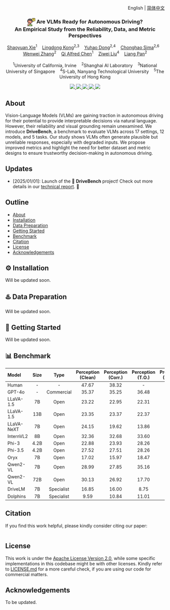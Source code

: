 <p align="right">English | <a href="./README_CN.md">简体中文</a></p>  


<p align="center">
  <h3 align="center">  
    <img src="docs/figs/icons/human.png" align="center" width="5%">
    <strong>Are VLMs Ready for Autonomous Driving?<br>An Empirical Study from the Reliability, Data, and Metric Perspectives</strong>
  </h3>

  <p align="center">
      <a href="https://daniel-xsy.github.io/" target='_blank'>Shaoyuan Xie</a><sup>1</sup>&nbsp;&nbsp;&nbsp;
      <a href="https://ldkong.com/" target='_blank'>Lingdong Kong</a><sup>2,3</sup>&nbsp;&nbsp;&nbsp;
      <a href="https://scholar.google.com/citations?user=kMui170AAAAJJ&hl=en" target='_blank'>Yuhao Dong</a><sup>2,4</sup>&nbsp;&nbsp;&nbsp;
      <a href="https://scholar.google.com/citations?user=dgYJ6esAAAAJJ&hl=en" target='_blank'>Chonghao Sima</a><sup>2,6</sup>&nbsp;&nbsp;&nbsp;<br>
      <a href="https://scholar.google.com/citations?user=QDXADSEAAAAJJ&hl=en" target='_blank'>Wenwei Zhang</a><sup>2</sup>&nbsp;&nbsp;&nbsp;
      <a href="https://ics.uci.edu/~alfchen/" target='_blank'>Qi Alfred Chen</a><sup>1</sup>&nbsp;&nbsp;&nbsp;
      <a href="https://liuziwei7.github.io/" target='_blank'>Ziwei Liu</a><sup>4</sup>&nbsp;&nbsp;&nbsp;
      <a href="https://scholar.google.com/citations?user=lSDISOcAAAAJJ&hl=en" target='_blank'>Liang Pan</a><sup>2</sup>
    </br></br>
  <sup>1</sup>University of California, Irvine&nbsp;&nbsp;&nbsp;
  <sup>2</sup>Shanghai AI Laboratory&nbsp;&nbsp;&nbsp;
  <sup>3</sup>National University of Singapore&nbsp;&nbsp;&nbsp;
  <sup>4</sup>S-Lab, Nanyang Technological University&nbsp;&nbsp;&nbsp;
  <sup>5</sup>The University of Hong Kong
  </p>
</p>

<p align="center">
  <a href="" target='_blank'>
    <img src="https://img.shields.io/badge/Paper-%F0%9F%93%83-lightblue">
  </a>
  <a href="https://drive-bench.github.io/" target='_blank'>
    <img src="https://img.shields.io/badge/Project-%F0%9F%94%97-blue">
  </a>
  <a href="https://huggingface.co/datasets/drive-bench/arena" target='_blank'>
    <img src="https://img.shields.io/badge/Dataset-%F0%9F%8E%AC-pink">
  </a>
  <a href="" target='_blank'>
    <img src="https://img.shields.io/badge/%E4%B8%AD%E8%AF%91%E7%89%88-%F0%9F%90%BC-red">
  </a>
  <a href="https://hits.seeyoufarm.com">
    <img src="https://hits.seeyoufarm.com/api/count/incr/badge.svg?url=https%3A%2F%2Fgithub.com%2Fdrive-bench%2Ftoolkit&count_bg=%2300B48B&title_bg=%23555555&icon=&icon_color=%23E7E7E7&title=Visitors&edge_flat=false"/>
  </a>
</p>


## About

Vision-Language Models (VLMs) are gaining traction in autonomous driving for their potential to provide interpretable decisions via natural language. However, their reliability and visual grounding remain unexamined. We introduce **DriveBench**, a benchmark to evaluate VLMs across 17 settings, 12 models, and 5 tasks. Our study shows VLMs often generate plausible but unreliable responses, especially with degraded inputs. We propose improved metrics and highlight the need for better dataset and metric designs to ensure trustworthy decision-making in autonomous driving.


## Updates

- [2025/01/01]: Launch of the :blue_car: **DriveBench** project! Check out more details in our [technical report](). :rocket:


## Outline

- [About](#about)
- [Installation](#gear-installation)
- [Data Preparation](#hotsprings-data-preparation)
- [Getting Started](#rocket-getting-started)
- [Benchmark](#bar_chart-benchmark)
- [Citation](#citation)
- [License](#license)
- [Acknowledgements](#acknowledgements)


## :gear: Installation

Will be updated soon.


## :hotsprings: Data Preparation

Will be updated soon.


## :rocket: Getting Started

Will be updated soon.


## :bar_chart: Benchmark

| **Model**                          | **Size**       | **Type**       | **Perception (Clean)** | **Perception (Corr.)** | **Perception (T.O.)** | **Prediction (Clean)** | **Prediction (Corr.)** | **Prediction (T.O.)** | **Planning (Clean)** | **Planning (Corr.)** | **Planning (T.O.)** | **Behavior (Clean)** | **Behavior (Corr.)** | **Behavior (T.O.)** |
|:-|:-:|:-:|:-:|:-:|:-:|:-:|:-:|:-:|:-:|:-:|:-:|:-:|:-:|:-:|
| Human                               | -              | -              | 47.67                  | 38.32                  | -                      | -                      | -                      | -                      | -                     | -                     | -                     | 69.51                | 54.09                | -                     |
| GPT-4o                              | -              | Commercial     | 35.37                  | 35.25                  | 36.48                  | 51.30                  | 49.94                  | 49.05                  | 75.75                | 75.36                | 73.21                | 45.40                | 44.33                | 50.03                |
| LLaVA-1.5 | 7B | Open           | 23.22                  | 22.95                  | 22.31                  | 22.02                  | 17.54                  | 14.64                  | 29.15                | 31.51                | 32.45                | 13.60                | 13.62                | 14.91                |
| LLaVA-1.5 | 13B | Open           | 23.35                  | 23.37                  | 22.37                  | 36.98                  | 37.78                  | 23.98                  | 34.26                | 34.99                | 38.85                | 32.99                | 32.43                | 32.79                |
| LLaVA-NeXT | 7B | Open           | 24.15                  | 19.62                  | 13.86                  | 35.07                  | 35.89                  | 28.36                  | 45.27                | 44.36                | 27.58                | 48.16                | 39.44                | 11.92                |
| InternVL2 | 8B      | Open           | 32.36                  | 32.68                  | 33.60                  | 45.52                  | 37.93                  | 48.89                  | 53.27                | 55.25                | 34.56                | 54.58                | 40.78                | 20.14                |
| Phi-3                               | 4.2B    | Open           | 22.88                  | 23.93                  | 28.26                  | 40.11                  | 37.27                  | 22.61                  | 60.03                | 61.31                | 46.88                | 45.20                | 44.57                | 28.22                |
| Phi-3.5                             | 4.2B    | Open           | 27.52                  | 27.51                  | 28.26                  | 45.13                  | 38.21                  | 4.92                   | 31.91                | 28.36                | 46.30                | 37.89                | 49.13                | 39.16                |
| Oryx                                | 7B      | Open           | 17.02                  | 15.97                  | 18.47                  | 48.13                  | 46.63                  | 12.77                  | 53.57                | 55.76                | 48.26                | 33.92                | 33.81                | 23.94                |
| Qwen2-VL | 7B | Open           | 28.99                  | 27.85                  | 35.16                  | 37.89                  | 39.55                  | 37.77                  | 57.04                | 54.78                | 41.66                | 49.07                | 47.68                | 54.48                |
| Qwen2-VL | 72B | Open           | 30.13                  | 26.92                  | 17.70                  | 49.35                  | 43.49                  | 5.57                   | 61.30                | 63.07                | 53.35                | 51.26                | 49.78                | 39.46                |
| DriveLM                             | 7B      | Specialist     | 16.85                  | 16.00                  | 8.75                   | 44.33                  | 39.71                  | 4.70                   | 68.71                | 67.60                | 65.24                | 42.78                | 40.37                | 27.83                |
| Dolphins                            | 7B      | Specialist     | 9.59                   | 10.84                  | 11.01                  | 32.66                  | 29.88                  | 39.98                  | 52.91                | 53.77                | 60.98                | 8.81                 | 8.25                 | 11.92                |



## Citation
If you find this work helpful, please kindly consider citing our paper:
```bibtex

```


## License

This work is under the [Apache License Version 2.0](https://www.apache.org/licenses/LICENSE-2.0), while some specific implementations in this codebase might be with other licenses. Kindly refer to [LICENSE.md]() for a more careful check, if you are using our code for commercial matters.


## Acknowledgements

To be updated.


